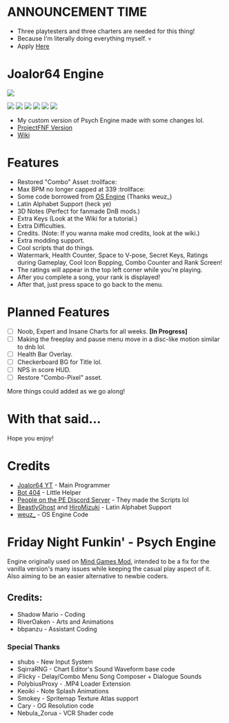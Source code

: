 # ANNOUNCEMENT TIME
* Three playtesters and three charters are needed for this thing!
* Because I'm literally doing everything myself. 💀
* Apply [Here](https://docs.google.com/forms/d/e/1FAIpQLSe79y4ldB4uf6yUbJKpoWgu1gkli6-lG2W7-bYyJF4i2KDcWQ/viewform?usp=sf_link)

# Joalor64 Engine
![](https://github.com/Joalor64GH/Joalor64-Engine/blob/main/art/logos/j64elogo.png?raw=true)

![](https://img.shields.io/github/v/release/Joalor64GH/Joalor64-Engine?color=0000FF&label=version&style=flat-square)
![](https://img.shields.io/github/v/release/Joalor64GH/Joalor64-Engine?color=0000&include_prereleases&label=beta&style=flat-square)
![](https://img.shields.io/github/downloads/Joalor64GH/Joalor64-Engine/total?color=FF00C8&style=flat-square)
![](https://img.shields.io/github/repo-size/Joalor64GH/Joalor64-Engine?color=AE00FF&style=flat-square)
![](https://img.shields.io/badge/subscribe%20to-joalor64%20yt-FF0000?style=flat-square)
![](https://img.shields.io/badge/balls-in%20yo%20jaws-FF0088?style=flat-square)
* My custom version of Psych Engine made with some changes lol.
* [ProjectFNF Version](https://github.com/Joalor64GH/Joalor64-Engine-PFNF)
* [Wiki](https://github.com/Joalor64GH/Joalor64-Engine/wiki)

# Features
* Restored "Combo" Asset :trollface:
* Max BPM no longer capped at 339 :trollface:
* Some code borrowed from [OS Engine](https://github.com/weuz-github/FNF-OSEngine) (Thanks weuz_)
* Latin Alphabet Support (heck ye)
* 3D Notes (Perfect for fanmade DnB mods.)
* Extra Keys (Look at the Wiki for a tutorial.)
* Extra Difficulties.
* Credits. (Note: If you wanna make mod credits, look at the wiki.)
* Extra modding support.
* Cool scripts that do things.
* Watermark, Health Counter, Space to V-pose, Secret Keys, Ratings during Gameplay, Cool Icon Bopping, Combo Counter and Rank Screen!
* The ratings will appear in the top left corner while you're playing.
* After you complete a song, your rank is displayed!
* After that, just press space to go back to the menu.

# Planned Features
* [ ] Noob, Expert and Insane Charts for all weeks. **[In Progress]**
* [ ] Making the freeplay and pause menu move in a disc-like motion similar to dnb lol.
* [ ] Health Bar Overlay.
* [ ] Checkerboard BG for Title lol.
* [ ] NPS in score HUD.
* [ ] Restore "Combo-Pixel" asset.

More things could added as we go along!

# With that said...
Hope you enjoy!

# Credits
* [Joalor64 YT](https://www.youtube.com/channel/UC4tRMRL_iAHX5n1qQpHibfg/featured) - Main Programmer
* [Bot 404](https://www.youtube.com/channel/UC9ntkZ4Nz3AVKrAnderJnOg) - Little Helper
* [People on the PE Discord Server](https://discord.gg/2ka77eMXDv) - They made the Scripts lol
* [BeastlyGhost](https://github.com/BeastlyGhost) and [HiroMizuki](https://github.com/HiroMizuki) - Latin Alphabet Support
* [weuz_](https://github.com/weuz-github) - OS Engine Code

# Friday Night Funkin' - Psych Engine
Engine originally used on [Mind Games Mod](https://gamebanana.com/mods/301107), intended to be a fix for the vanilla version's many issues while keeping the casual play aspect of it. Also aiming to be an easier alternative to newbie coders.

## Credits:
* Shadow Mario - Coding
* RiverOaken - Arts and Animations
* bbpanzu - Assistant Coding

### Special Thanks
* shubs - New Input System
* SqirraRNG - Chart Editor's Sound Waveform base code
* iFlicky - Delay/Combo Menu Song Composer + Dialogue Sounds
* PolybiusProxy - .MP4 Loader Extension
* Keoiki - Note Splash Animations
* Smokey - Spritemap Texture Atlas support
* Cary - OG Resolution code
* Nebula_Zorua - VCR Shader code
